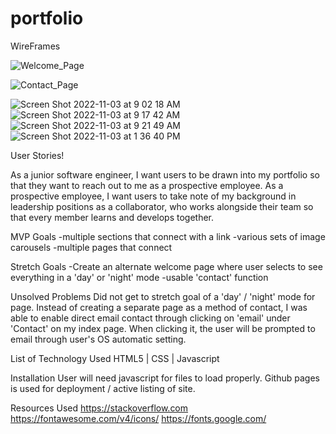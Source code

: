 # portfolio

WireFrames

![Welcome_Page](https://user-images.githubusercontent.com/115204404/200371872-532f5a61-c892-4eba-b875-6bd289d9fe6e.png)

![Contact_Page](https://user-images.githubusercontent.com/115204404/200371889-59d940f7-0ff3-4444-b0b6-d0bb0589ff2b.png)

![Screen Shot 2022-11-03 at 9 02 18 AM](https://user-images.githubusercontent.com/115204404/200398068-f83a1b3d-eecf-426d-ba94-0ad4449b2aa0.png)
![Screen Shot 2022-11-03 at 9 17 42 AM](https://user-images.githubusercontent.com/115204404/200398066-d6b989b5-a52c-42f1-9396-8a14cc8e5b9b.png)
![Screen Shot 2022-11-03 at 9 21 49 AM](https://user-images.githubusercontent.com/115204404/200398061-3460d186-a763-4e92-bd75-c7e3e7bd3722.png)
![Screen Shot 2022-11-03 at 1 36 40 PM](https://user-images.githubusercontent.com/115204404/200398056-2f14e6b4-9a82-4529-a203-07ce96a8e4ba.png)



User Stories!

As a junior software engineer, I want users to be drawn into my portfolio so that they want to reach out to me as a prospective employee. As a prospective employee, I want users to take note of my background in leadership positions as a collaborator, who works alongside their team so that every member learns and develops together.

MVP Goals
-multiple sections that connect with a link
-various sets of image carousels
-multiple pages that connect

Stretch Goals
-Create an alternate welcome page where user selects to see everything in a 'day' or 'night' mode
-usable 'contact' function

Unsolved Problems
Did not get to stretch goal of a 'day' / 'night' mode for page. 
Instead of creating a separate page as a method of contact, I was able to enable direct email contact through clicking on 'email' under 'Contact' on my index page. When clicking it, the user will be prompted to email through user's OS automatic setting.

List of Technology Used
HTML5 | CSS | Javascript

Installation
User will need javascript for files to load properly.
Github pages is used for deployment / active listing of site. 

Resources Used
https://stackoverflow.com
https://fontawesome.com/v4/icons/
https://fonts.google.com/
